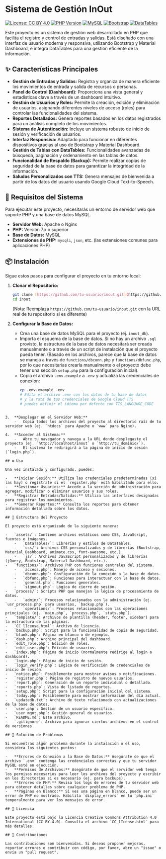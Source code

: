 # Sistema de Gestión InOut

[![License: CC BY 4.0](https://img.shields.io/badge/License-CC_BY_4.0-lightgrey.svg)](https://creativecommons.org/licenses/by/4.0/)
[![PHP Version](https://img.shields.io/badge/PHP-7.x%2B-blue.svg)](https://www.php.net/)
[![MySQL](https://img.shields.io/badge/Database-MySQL-orange.svg)](https://www.mysql.com/)
[![Bootstrap](https://img.shields.io/badge/Framework-Bootstrap-purple.svg)](https://getbootstrap.com/)
[![DataTables](https://img.shields.io/badge/Library-DataTables-red.svg)](https://datatables.net/)

Este proyecto es un sistema de gestión web desarrollado en PHP que facilita el registro y control de entradas y salidas. Está diseñado con una interfaz de usuario moderna y responsiva, utilizando Bootstrap y Material Dashboard, e integra DataTables para una gestión eficiente de la información.

## ✨ Características Principales

-   **Gestión de Entradas y Salidas:** Registra y organiza de manera eficiente los movimientos de entrada y salida de recursos o personas.
-   **Panel de Control (Dashboard):** Proporciona una vista general y estadísticas clave a través de un dashboard intuitivo.
-   **Gestión de Usuarios y Roles:** Permite la creación, edición y eliminación de usuarios, asignando diferentes niveles de acceso (roles) para controlar las funcionalidades del sistema.
-   **Reportes Detallados:** Genera reportes basados en los datos registrados para un análisis completo de los movimientos.
-   **Sistema de Autenticación:** Incluye un sistema robusto de inicio de sesión y verificación de usuarios.
-   **Interfaz Responsiva:** Adaptado para funcionar en diferentes dispositivos gracias al uso de Bootstrap y Material Dashboard.
-   **Gestión de Tablas con DataTables:** Funcionalidades avanzadas de búsqueda, paginación y ordenamiento en las tablas de datos.
-   **Funcionalidad de Respaldo (Backup):** Permite realizar copias de seguridad de la base de datos para garantizar la integridad de la información.
-   **Saludos Personalizados con TTS:** Genera mensajes de bienvenida a partir de los datos del usuario usando Google Cloud Text-to-Speech.

## 🚀 Requisitos del Sistema

Para ejecutar este proyecto, necesitarás un entorno de servidor web que soporte PHP y una base de datos MySQL.

-   **Servidor Web:** Apache o Nginx
-   **PHP:** Versión 7.x o superior
-   **Base de Datos:** MySQL
-   **Extensiones de PHP:** `mysqli`, `json`, etc. (las extensiones comunes para aplicaciones PHP)

## 📦 Instalación

Sigue estos pasos para configurar el proyecto en tu entorno local:

1.  **Clonar el Repositorio:**
    ```bash
    git clone [https://github.com/tu-usuario/inout.git](https://github.com/tu-usuario/inout.git)
    cd inout
    ```
    (Nota: Reemplaza `https://github.com/tu-usuario/inout.git` con la URL real de tu repositorio si es diferente)

2.  **Configurar la Base de Datos:**
    -   Crea una base de datos MySQL para el proyecto (ej. `inout_db`).
    -   Importa el esquema de la base de datos. Si no hay un archivo `.sql` provisto, la estructura de la base de datos necesitará ser creada manualmente o a través de un script de instalación que el proyecto pueda tener. (Basado en los archivos, parece que la base de datos se maneja a través de `functions/dbconn.php` y `functions/dbfunc.php`, por lo que necesitarías crearla manualmente o el proyecto debe tener una sección `setup.php` para la configuración inicial).
    -   Copia el archivo `.env.example` a `.env` y actualiza las credenciales de conexión:
        ```bash
        cp .env.example .env
        # Edita el archivo .env con los datos de tu base de datos
        # y la ruta de tus credenciales de Google Cloud TTS
        # puedes definir el idioma por defecto con TTS_LANGUAGE_CODE
```

3.  **Desplegar en el Servidor Web:**
    -   Copia todos los archivos del proyecto al directorio raíz de tu servidor web (ej. `htdocs` para Apache o `www` para Nginx).

4.  **Acceder al Sistema:**
    -   Abre tu navegador y navega a la URL donde desplegaste el proyecto (ej. `http://localhost/inout` o `http://tu_dominio/`).
    -   El sistema te redirigirá a la página de inicio de sesión (`login.php`).

## ⚙️ Uso

Una vez instalado y configurado, puedes:

-   **Iniciar Sesión:** Utiliza las credenciales predeterminadas (si las hay) o regístrate si el `register.php` está habilitado para ello.
-   **Gestionar Usuarios:** Accede a la sección de administración para agregar, modificar o eliminar usuarios y sus roles.
-   **Registrar Entradas/Salidas:** Utiliza las interfaces designadas para registrar los movimientos.
-   **Generar Reportes:** Consulta los reportes para obtener información detallada sobre los datos.

## 📂 Estructura del Proyecto

El proyecto está organizado de la siguiente manera:

-   `assets/`: Contiene archivos estáticos como CSS, JavaScript, fuentes e imágenes.
    -   `DataTables/`: Librerías y estilos de DataTables.
    -   `css/`: Archivos CSS personalizados y de librerías (Bootstrap, Material Dashboard, animate.css, font-awesome, etc.).
    -   `js/`: Archivos JavaScript personalizados y de librerías (jQuery, Bootstrap, Material Dashboard, etc.).
-   `functions/`: Archivos PHP con funciones centrales del sistema.
    -   `access.php`: Manejo de acceso y sesiones.
    -   `dbconn.php`: Configuración de la conexión a la base de datos.
    -   `dbfunc.php`: Funciones para interactuar con la base de datos.
    -   `general.php`: Funciones generales.
    -   `signout.php`: Lógica de cierre de sesión.
-   `process/`: Scripts PHP que manejan la lógica de procesamiento de datos.
    -   `admin/`: Procesos relacionados con la administración (ej. `usr_process.php` para usuarios, `backup.php`).
    -   `operations/`: Procesos relacionados con las operaciones principales (ej. `main.php`, `process.php`, `stats.php`).
-   `template/`: Archivos de plantilla (header, footer, sidebar) para la estructura de las páginas.
-   `CC_lIcense.html`: Archivo de licencia.
-   `backup.php`: Script para la funcionalidad de copia de seguridad.
-   `blank.php`: Página en blanco o de ejemplo.
-   `dash.php`: Archivo principal del dashboard.
-   `edit_role.php`: Edición de roles.
-   `edit_user.php`: Edición de usuarios.
-   `index.php`: Página de inicio (normalmente redirige al login o dashboard).
-   `login.php`: Página de inicio de sesión.
-   `login_verify.php`: Lógica de verificación de credenciales de inicio de sesión.
-   `notice.php`: Posiblemente para mostrar avisos o notificaciones.
-   `register.php`: Página de registro de nuevos usuarios.
-   `report.php`: Generación de un reporte individual o detallado.
-   `reports.php`: Vista de listado de reportes.
-   `setup.php`: Script para la configuración inicial del sistema.
-   `today.php`: Posiblemente para mostrar información del día actual.
-   `updatedb.txt`: Archivo de texto relacionado con actualizaciones de la base de datos.
-   `user.php`: Gestión de un usuario específico.
-   `user_mgnt.php`: Gestión general de usuarios.
-   `README.md`: Este archivo.
-   `.gitignore`: Archivo para ignorar ciertos archivos en el control de versiones.

## 🐛 Solución de Problemas

Si encuentras algún problema durante la instalación o el uso, considera los siguientes puntos:

-   **Errores de Conexión a la Base de Datos:** Asegúrate de que el archivo `.env` contenga las credenciales correctas y que tu servidor MySQL esté en ejecución.
-   **Permisos de Archivos:** Asegúrate de que el servidor web tenga los permisos necesarios para leer los archivos del proyecto y escribir en los directorios si es necesario (ej. para backups).
-   **Errores de PHP:** Revisa los logs de errores de tu servidor web para obtener detalles sobre cualquier problema de PHP.
-   **Páginas en Blanco:** Si ves una página en blanco, puede ser un error de PHP no mostrado. Habilita `display_errors` en tu `php.ini` temporalmente para ver los mensajes de error.

## 📜 Licencia

Este proyecto está bajo la Licencia Creative Commons Attribution 4.0 International (CC BY 4.0). Consulta el archivo `CC_lIcense.html` para más detalles.

## 🤝 Contribuciones

Las contribuciones son bienvenidas. Si deseas proponer mejoras, reportar errores o contribuir con código, por favor, abre un "issue" o envía un "pull request".
